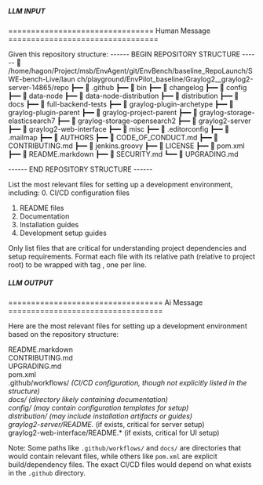 ##### LLM INPUT #####
================================ Human Message =================================

Given this repository structure:
------ BEGIN REPOSITORY STRUCTURE ------
📂 
/home/hagon/Project/msb/EnvAgent/git/EnvBench/baseline_RepoLaunch/SWE-bench-Live/laun
ch/playground/EnvPilot_baseline/Graylog2__graylog2-server-14865/repo
┣━━ 📂 .github
┣━━ 📂 bin
┣━━ 📂 changelog
┣━━ 📂 config
┣━━ 📂 data-node
┣━━ 📂 data-node-distribution
┣━━ 📂 distribution
┣━━ 📂 docs
┣━━ 📂 full-backend-tests
┣━━ 📂 graylog-plugin-archetype
┣━━ 📂 graylog-plugin-parent
┣━━ 📂 graylog-project-parent
┣━━ 📂 graylog-storage-elasticsearch7
┣━━ 📂 graylog-storage-opensearch2
┣━━ 📂 graylog2-server
┣━━ 📂 graylog2-web-interface
┣━━ 📂 misc
┣━━ 📄 .editorconfig
┣━━ 📄 .mailmap
┣━━ 📄 AUTHORS
┣━━ 📄 CODE_OF_CONDUCT.md
┣━━ 📄 CONTRIBUTING.md
┣━━ 📄 jenkins.groovy
┣━━ 📄 LICENSE
┣━━ 📄 pom.xml
┣━━ 📄 README.markdown
┣━━ 📄 SECURITY.md
┗━━ 📄 UPGRADING.md

------ END REPOSITORY STRUCTURE ------

List the most relevant files for setting up a development environment, including:
0. CI/CD configuration files
1. README files
2. Documentation
3. Installation guides
4. Development setup guides

Only list files that are critical for understanding project dependencies and setup requirements.
Format each file with its relative path (relative to project root) to be wrapped with tag <file> </file>, one per line.
##### LLM OUTPUT #####
================================== Ai Message ==================================

Here are the most relevant files for setting up a development environment based on the repository structure:

<file>README.markdown</file>  
<file>CONTRIBUTING.md</file>  
<file>UPGRADING.md</file>  
<file>pom.xml</file>  
<file>.github/workflows/*</file> (CI/CD configuration, though not explicitly listed in the structure)  
<file>docs/</file> (directory likely containing documentation)  
<file>config/</file> (may contain configuration templates for setup)  
<file>distribution/</file> (may include installation artifacts or guides)  
<file>graylog2-server/README.*</file> (if exists, critical for server setup)  
<file>graylog2-web-interface/README.*</file> (if exists, critical for UI setup)  

Note: Some paths like `.github/workflows/` and `docs/` are directories that would contain relevant files, while others like `pom.xml` are explicit build/dependency files. The exact CI/CD files would depend on what exists in the `.github` directory.
